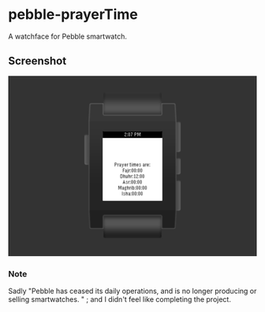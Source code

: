 # pebble-prayerTime
A watchface for Pebble smartwatch.
## Screenshot
<img src="https://github.com/Majed6/pebble-prayerTime/raw/master/Screen%20Shot%202017-01-19%20at%2014.08.16.png">

### Note
Sadly "Pebble has ceased its daily operations, and is no longer producing or selling smartwatches. " ; and I didn't feel like completing the project. 

